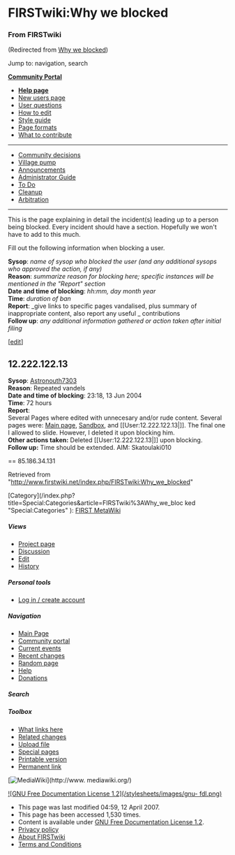 # FIRSTwiki:Why we blocked

### From FIRSTwiki

(Redirected from [Why we blocked](/index.php?title=Why_we_blocked&redirect=no
"Why we blocked" ))

Jump to: navigation, search

**[Community Portal](/index.php/FIRSTwiki:Community_portal "FIRSTwiki:Community portal" )**

  * **[Help page](/index.php/FIRSTwiki:Help "FIRSTwiki:Help" )**
  * [New users page](/index.php/FIRSTwiki:New_users_page "FIRSTwiki:New users page" )
  * [User questions](/index.php/FIRSTwiki:User_questions "FIRSTwiki:User questions" )
  * [How to edit](/index.php/FIRSTwiki:How_does_one_edit_a_page "FIRSTwiki:How does one edit a page" )
  * [Style guide](/index.php/FIRSTwiki:Style_guide "FIRSTwiki:Style guide" )
  * [Page formats](/index.php/FIRSTwiki:Page_formats "FIRSTwiki:Page formats" )
  * [What to contribute](/index.php/FIRSTwiki:What_to_contribute "FIRSTwiki:What to contribute" )

* * *

  * [Community decisions](/index.php/FIRSTwiki:Community_decisions "FIRSTwiki:Community decisions" )
  * [Village pump](/index.php/FIRSTwiki:Village_pump "FIRSTwiki:Village pump" )
  * [Announcements](/index.php/FIRSTwiki:Announcements "FIRSTwiki:Announcements" )
  * [Administrator Guide](/index.php/FIRSTwiki:Guide_for_administrators "FIRSTwiki:Guide for administrators" )
  * [To Do](/index.php/FIRSTwiki:To_Do "FIRSTwiki:To Do" )
  * [Cleanup](/index.php/FIRSTwiki:Cleanup "FIRSTwiki:Cleanup" )
  * [Arbitration](/index.php/FIRSTwiki:Arbitration "FIRSTwiki:Arbitration" )  
---  
  
  
This is the page explaining in detail the incident(s) leading up to a person
being blocked. Every incident should have a section. Hopefully we won't have
to add to this much.

Fill out the following information when blocking a user.

**Sysop**: _name of sysop who blocked the user (and any additional sysops who approved the action, if any)_   
**Reason**: _summarize reason for blocking here; specific instances will be mentioned in the "Report" section_   
**Date and time of blocking**: _hh:mm, day month year_   
**Time**: _duration of ban_   
**Report**: _give links to specific pages vandalised, plus summary of inappropriate content, also report any useful _ contributions   
**Follow up**: _any additional information gathered or action taken after initial filing_

[[edit](/index.php?title=FIRSTwiki:Why_we_blocked&action=edit&section=1 "Edit
section: 12.222.122.13" )]

##  12.222.122.13

**Sysop**: [Astronouth7303](/index.php/User:Astronouth7303 "User:Astronouth7303" )  
**Reason**: Repeated vandels  
**Date and time of blocking**: 23:18, 13 Jun 2004  
**Time**: 72 hours  
**Report**:  
Several Pages where edited with unnecesary and/or rude content. Several pages
were: [Main page](/index.php/Main_page "Main page" ),
[Sandbox](/index.php/FIRSTwiki:Sandbox "FIRSTwiki:Sandbox" ), and
[[User:12.222.122.13|]]. The final one I allowed to slide. However, I deleted
it upon blocking him.  
**Other actions taken:** Deleted [[User:12.222.122.13|]] upon blocking.  
**Follow up:** Time should be extended. AIM: Skatoulaki010 

== 85.186.34.131

Retrieved from "<http://www.firstwiki.net/index.php/FIRSTwiki:Why_we_blocked>"

[Category](/index.php?title=Special:Categories&article=FIRSTwiki%3AWhy_we_bloc
ked "Special:Categories" ): [FIRST
MetaWiki](/index.php/Category:FIRST_MetaWiki "Category:FIRST MetaWiki" )

##### Views

  * [Project page](/index.php/FIRSTwiki:Why_we_blocked)
  * [Discussion](/index.php/FIRSTwiki_talk:Why_we_blocked)
  * [Edit](/index.php?title=FIRSTwiki:Why_we_blocked&action=edit)
  * [History](/index.php?title=FIRSTwiki:Why_we_blocked&action=history)

##### Personal tools

  * [Log in / create account](/index.php?title=Special:Userlogin&returnto=FIRSTwiki:Why_we_blocked)

[](/index.php/Main_Page "Main Page" )

##### Navigation

  * [Main Page](/index.php/Main_Page)
  * [Community portal](/index.php/FIRSTwiki:Community_portal)
  * [Current events](/index.php/Current_events)
  * [Recent changes](/index.php/Special:Recentchanges)
  * [Random page](/index.php/Special:Random)
  * [Help](/index.php/Help:Contents)
  * [Donations](/index.php/FIRSTwiki:Site_support)

##### Search



##### Toolbox

  * [What links here](/index.php/Special:Whatlinkshere/FIRSTwiki:Why_we_blocked)
  * [Related changes](/index.php/Special:Recentchangeslinked/FIRSTwiki:Why_we_blocked)
  * [Upload file](/index.php/Special:Upload)
  * [Special pages](/index.php/Special:Specialpages)
  * [Printable version](/index.php?title=FIRSTwiki:Why_we_blocked&printable=yes)
  * [Permanent link](/index.php?title=FIRSTwiki:Why_we_blocked&oldid=59193)

[![MediaWiki](/skins/common/images/poweredby_mediawiki_88x31.png)](http://www.
mediawiki.org/)

[![GNU Free Documentation License 1.2](/stylesheets/images/gnu-
fdl.png)](http://www.gnu.org/copyleft/fdl.html)

  * This page was last modified 04:59, 12 April 2007.
  * This page has been accessed 1,530 times.
  * Content is available under [GNU Free Documentation License 1.2](http://www.gnu.org/copyleft/fdl.html "http://www.gnu.org/copyleft/fdl.html" ).
  * [Privacy policy](/index.php/FIRSTwiki:Privacy_policy "FIRSTwiki:Privacy policy" )
  * [About FIRSTwiki](/index.php/FIRSTwiki:About "FIRSTwiki:About" )
  * [Terms and Conditions](/index.php/FIRSTwiki:Terms_and_conditions "FIRSTwiki:Terms and conditions" )

